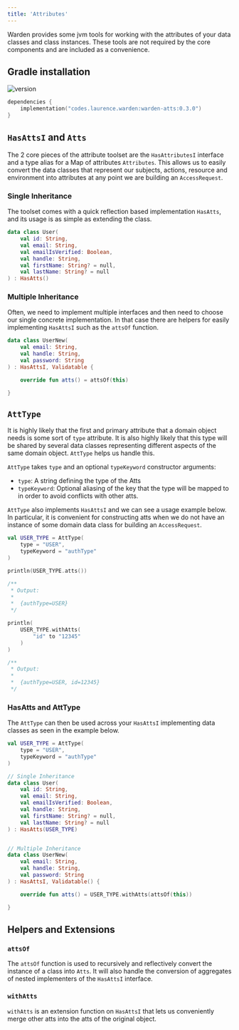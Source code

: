 ```yaml
---
title: 'Attributes'
---
```


Warden provides some jvm tools for working with the attributes of your data classes and class instances. These tools are
not required by the core components and are included as a convenience.

## Gradle installation

![version](https://img.shields.io/github/v/tag/lgwillmore/warden?include_prereleases&label=release)

```kotlin
dependencies {
    implementation("codes.laurence.warden:warden-atts:0.3.0")
}
```

## `HasAttsI` and `Atts`

The 2 core pieces of the attribute toolset are the `HasAttributesI` interface and a type alias for a Map of
attributes `Attributes`. This allows us to easily convert the data classes that represent our subjects, actions,
resource and environment into attributes at any point we are building an `AccessRequest`.

### Single Inheritance

The toolset comes with a quick reflection based implementation `HasAtts`, and its usage is as simple as extending the
class.

```kotlin
data class User(
    val id: String,
    val email: String,
    val emailIsVerified: Boolean,
    val handle: String,
    val firstName: String? = null,
    val lastName: String? = null
) : HasAtts()
```

### Multiple Inheritance

Often, we need to implement multiple interfaces and then need to choose our single concrete implementation. In that case
there are helpers for easily implementing `HasAttsI` such as the `attsOf` function.

```kotlin
data class UserNew(
    val email: String,
    val handle: String,
    val password: String
) : HasAttsI, Validatable {

    override fun atts() = attsOf(this)

}
```

## `AttType`

It is highly likely that the first and primary attribute that a domain object needs is some sort of `type` attribute. It
is also highly likely that this type will be shared by several data classes representing different aspects of the same
domain object. `AttType` helps us handle this.

`AttType` takes `type` and an optional `typeKeyword` constructor arguments:

- `type`: A string defining the type of the Atts
- `typeKeyword`: Optional aliasing of the key that the type will be mapped to in order to avoid conflicts with other
  atts.

`AttType` also implements `HasAttsI` and we can see a usage example below. In particular, it is convenient for
constructing atts when we do not have an instance of some domain data class for building an `AccessRequest`.

```kotlin
val USER_TYPE = AttType(
    type = "USER",
    typeKeyword = "authType"
)

println(USER_TYPE.atts())

/**
 * Output:
 *
 *  {authType=USER}
 */

println(
    USER_TYPE.withAtts(
        "id" to "12345"
    )
)

/**
 * Output:
 *
 *  {authType=USER, id=12345}
 */

```

### HasAtts and AttType

The `AttType` can then be used across your `HasAttsI` implementing data classes as seen in the example below.

```kotlin
val USER_TYPE = AttType(
    type = "USER",
    typeKeyword = "authType"
)

// Single Inheritance
data class User(
    val id: String,
    val email: String,
    val emailIsVerified: Boolean,
    val handle: String,
    val firstName: String? = null,
    val lastName: String? = null
) : HasAtts(USER_TYPE)


// Multiple Inheritance
data class UserNew(
    val email: String,
    val handle: String,
    val password: String
) : HasAttsI, Validatable() {

    override fun atts() = USER_TYPE.withAtts(attsOf(this))

}
```

## Helpers and Extensions

### `attsOf`

The `attsOf` function is used to recursively and reflectively convert the instance of a class into `Atts`. It will also
handle the conversion of aggregates of nested implementers of the `HasAttsI` interface.

### `withAtts`

`withAtts` is an extension function on `HasAttsI` that lets us conveniently merge other atts into the atts of the
original object.
